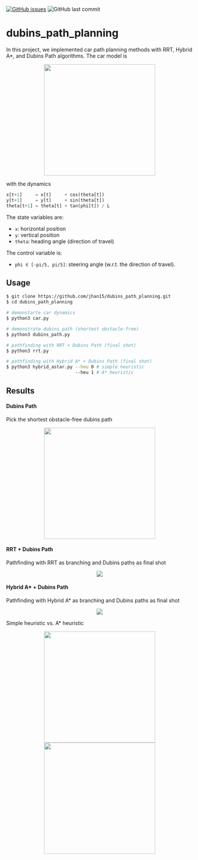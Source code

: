 
[![GitHub issues](https://img.shields.io/github/issues/jhan15/dubins_path_planning)](https://github.com/jhan15/dubins_path_planning/issues)
![GitHub last commit](https://img.shields.io/github/last-commit/jhan15/dubins_path_planning?color=ff69b4)

# dubins_path_planning

In this project, we implemented car path planning methods with RRT, Hybrid A*, and Dubins Path algorithms. The car model is

<p align="center">
  <img src="https://github.com/jhan15/dubins_path_planning/blob/master/images/car_model.png?raw=true" width="300">
</p>

with the dynamics

```python
x[t+1]     = x[t]     + cos(theta[t])
y[t+1]     = y[t]     + sin(theta[t])
theta[t+1] = theta[t] + tan(phi[t]) / L
```

The state variables are:
 - `x`: horizontal position
 - `y`: vertical position
 - `theta`: heading angle (direction of travel)

The control variable is:
 - `phi ∈ [-pi/5, pi/5]`: steering angle (w.r.t. the direction of travel).

## Usage

```bash
$ git clone https://github.com/jhan15/dubins_path_planning.git
$ cd dubins_path_planning

# demonstarte car dynamics
$ python3 car.py

# demonstrate dubins path (shortest obstacle-free)
$ python3 dubins_path.py

# pathfinding with RRT + Dubins Path (final shot)
$ python3 rrt.py

# pathfinding with Hybrid A* + Dubins Path (final shot)
$ python3 hybrid_astar.py --heu 0 # simple heuristic
                          --heu 1 # A* heuristic
```

## Results

#### Dubins Path

Pick the shortest obstacle-free dubins path

<p align="center">
  <img src="https://user-images.githubusercontent.com/62132206/131809298-f4fde536-23a1-42b1-82ee-ddaf269708ae.gif?raw=true" width="300">
</p>

#### RRT + Dubins Path

Pathfinding with RRT as branching and Dubins paths as final shot

<p align="center">
  <img src="https://user-images.githubusercontent.com/62132206/131825924-29873c9f-840d-427b-b3d3-c76c9e99b2d9.gif?raw=true">
</p>

#### Hybrid A* + Dubins Path

Pathfinding with Hybrid A* as branching and Dubins paths as final shot

<p align="center">
  <img src="https://user-images.githubusercontent.com/62132206/131809755-9a8bc23c-2ba0-44a5-b417-5fdd12bd38e5.gif?raw=true">
</p>

Simple heuristic vs. A* heuristic

<p align="center">
  <img src="https://user-images.githubusercontent.com/62132206/131811135-cf837e22-924b-4dd3-b47a-06ecf8b36236.png?raw=true" width="300">
  <img src="https://user-images.githubusercontent.com/62132206/131811131-74093f80-d5a8-4127-8fdf-2ec614a1cb5c.png?raw=true" width="300">
</p>
